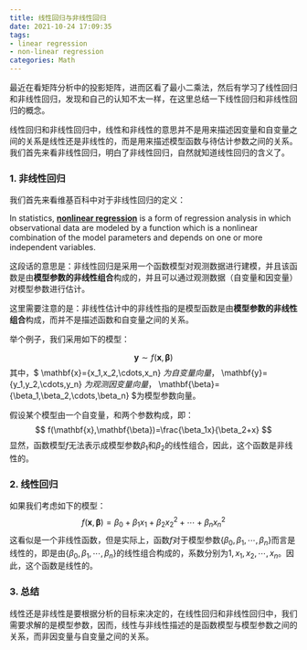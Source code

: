 ```yaml
---
title: 线性回归与非线性回归
date: 2021-10-24 17:09:35
tags:
- linear regression
- non-linear regression
categories: Math
---
```


最近在看矩阵分析中的投影矩阵，进而区看了最小二乘法，然后有学习了线性回归和非线性回归，发现和自己的认知不太一样，在这里总结一下线性回归和非线性回归的概念。

线性回归和非线性回归中，线性和非线性的意思并不是用来描述因变量和自变量之间的关系是线性还是非线性的，而是用来描述模型函数与待估计参数之间的关系。我们首先来看非线性回归，明白了非线性回归，自然就知道线性回归的含义了。

<!--more-->

### 1. 非线性回归

我们首先来看维基百科中对于非线性回归的定义：

In statistics, [**nonlinear regression**](https://en.wikipedia.org/wiki/Nonlinear_regression) is a form of regression analysis in which observational data are modeled by a function which is a nonlinear combination of the model parameters and depends on one or more independent variables. 

这段话的意思是：非线性回归是采用一个函数模型对观测数据进行建模，并且该函数是由**模型参数的非线性组合**构成的，并且可以通过观测数据（自变量和因变量）对模型参数进行估计。

这里需要注意的是：非线性估计中的非线性指的是模型函数是由**模型参数的非线性组合**构成，而并不是描述函数和自变量之间的关系。

举个例子，我们采用如下的模型：

$$
\mathbf{y} \sim f(\mathbf{x},\mathbf{\beta})
$$
其中，$ \mathbf{x}=\{x_1,x_2,\cdots,x_n\} $为自变量向量，$ \mathbf{y}=\{y_1,y_2,\cdots,y_n\} $为观测因变量向量，$ \mathbf{\beta}=\{\beta_1,\beta_2,\cdots,\beta_n\} $为模型参数向量。

假设某个模型由一个自变量，和两个参数构成，即：
$$
f(\mathbf{x},\mathbf{\beta})=\frac{\beta_1x}{\beta_2+x}
$$
显然，函数模型$f$无法表示成模型参数$\beta_1$和$\beta_2$的线性组合，因此，这个函数是非线性的。

### 2. 线性回归

如果我们考虑如下的模型：
$$
f(\mathbf{x},\mathbf{\beta})=\beta_0+\beta_1x_1+\beta_2x_2^2+\cdots+\beta_nx_n^2
$$
这看似是一个非线性函数，但是实际上，函数$f$对于模型参数$\{\beta_0,\beta_1,\cdots,\beta_n\}$而言是线性的，即是由$\{\beta_0,\beta_1,\cdots,\beta_n\}$的线性组合构成的，系数分别为$1,x_1,x_2,\cdots,x_n$。因此，这个函数是线性的。

### 3. 总结

线性还是非线性是要根据分析的目标来决定的，在线性回归和非线性回归中，我们需要求解的是模型参数，因而，线性与非线性描述的是函数模型与模型参数之间的关系，而非因变量与自变量之间的关系。

